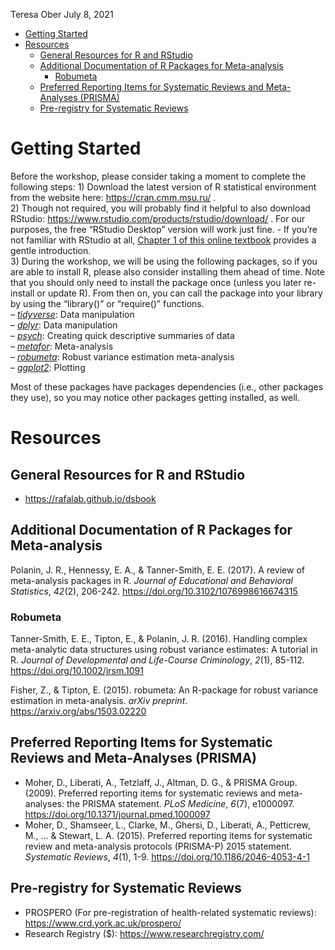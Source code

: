 Teresa Ober
July 8, 2021

-   [Getting Started](#getting-started)
-   [Resources](#resources)
    -   [General Resources for R and
        RStudio](#general-resources-for-r-and-rstudio)
    -   [Additional Documentation of R Packages for
        Meta-analysis](#additional-documentation-of-r-packages-for-meta-analysis)
        -   [Robumeta](#robumeta)
    -   [Preferred Reporting Items for Systematic Reviews and
        Meta-Analyses
        (PRISMA)](#preferred-reporting-items-for-systematic-reviews-and-meta-analyses-prisma)
    -   [Pre-registry for Systematic
        Reviews](#pre-registry-for-systematic-reviews)

# Getting Started

Before the workshop, please consider taking a moment to complete the
following steps: 1) Download the latest version of R statistical
environment from the website here: <https://cran.cmm.msu.ru/> .  
2) Though not required, you will probably find it helpful to also
download RStudio: <https://www.rstudio.com/products/rstudio/download/> .
For our purposes, the free “RStudio Desktop” version will work just
fine. - If you’re not familiar with RStudio at all, [Chapter 1 of this
online textbook](https://rafalab.github.io/dsbook/getting-started.html)
provides a gentle introduction.  
3) During the workshop, we will be using the following packages, so if
you are able to install R, please also consider installing them ahead of
time. Note that you should only need to install the package once (unless
you later re-install or update R). From then on, you can call the
package into your library by using the “library()” or “require()”
functions.  
– [*tidyverse*](https://www.tidyverse.org/packages/): Data
manipulation  
– [*dplyr*](https://dplyr.tidyverse.org/): Data manipulation  
– [*psych*](https://cran.r-project.org/web/packages/psych/index.html):
Creating quick descriptive summaries of data  
– [*metafor*](https://www.metafor-project.org/doku.php): Meta-analysis  
–
[*robumeta*](https://cran.r-project.org/web/packages/robumeta/index.html):
Robust variance estimation meta-analysis  
– [*ggplot2*](https://ggplot2.tidyverse.org/): Plotting

Most of these packages have packages dependencies (i.e., other packages
they use), so you may notice other packages getting installed, as well.

# Resources

## General Resources for R and RStudio

-   <https://rafalab.github.io/dsbook>

## Additional Documentation of R Packages for Meta-analysis

Polanin, J. R., Hennessy, E. A., & Tanner-Smith, E. E. (2017). A review
of meta-analysis packages in R. *Journal of Educational and Behavioral
Statistics*, *42*(2), 206-242.
<https://doi.org/10.3102/1076998616674315>

### Robumeta

Tanner-Smith, E. E., Tipton, E., & Polanin, J. R. (2016). Handling
complex meta-analytic data structures using robust variance estimates: A
tutorial in R. *Journal of Developmental and Life-Course Criminology*,
*2*(1), 85-112. <https://doi.org/10.1002/jrsm.1091>

Fisher, Z., & Tipton, E. (2015). robumeta: An R-package for robust
variance estimation in meta-analysis. *arXiv preprint*.
<https://arxiv.org/abs/1503.02220>

## Preferred Reporting Items for Systematic Reviews and Meta-Analyses (PRISMA)

-   Moher, D., Liberati, A., Tetzlaff, J., Altman, D. G., & PRISMA
    Group. (2009). Preferred reporting items for systematic reviews and
    meta-analyses: the PRISMA statement. *PLoS Medicine*, *6*(7),
    e1000097. <https://doi.org/10.1371/journal.pmed.1000097>  
-   Moher, D., Shamseer, L., Clarke, M., Ghersi, D., Liberati, A.,
    Petticrew, M., … & Stewart, L. A. (2015). Preferred reporting items
    for systematic review and meta-analysis protocols (PRISMA-P) 2015
    statement. *Systematic Reviews*, *4*(1), 1-9.
    <https://doi.org/10.1186/2046-4053-4-1>

## Pre-registry for Systematic Reviews

-   PROSPERO (For pre-registration of health-related systematic
    reviews): <https://www.crd.york.ac.uk/prospero/>  
-   Research Registry ($): <https://www.researchregistry.com/>
